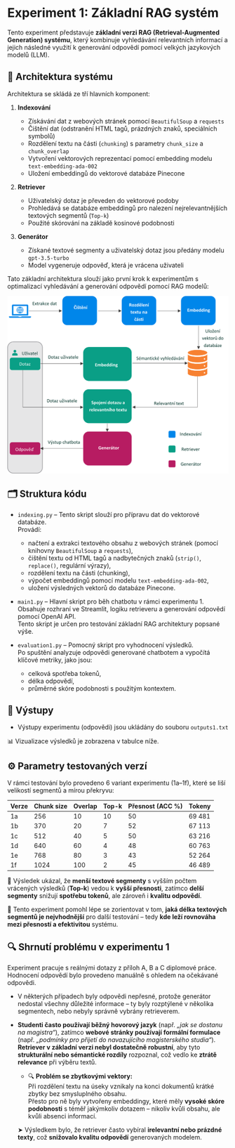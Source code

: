 # Experiment 1: Základní RAG systém

Tento experiment představuje **základní verzi RAG (Retrieval-Augmented Generation) systému**, který kombinuje vyhledávání relevantních informací a jejich následné využití k generování odpovědí pomocí velkých jazykových modelů (LLM).
## 🧩 Architektura systému
Architektura se skládá ze tří hlavních komponent:

1. **Indexování**  
   - Získávání dat z webových stránek pomocí `BeautifulSoup` a `requests`
   - Čištění dat (odstranění HTML tagů, prázdných znaků, speciálních symbolů)
   - Rozdělení textu na části (`chunking`) s parametry `chunk_size` a `chunk_overlap`
   - Vytvoření vektorových reprezentací pomocí embedding modelu `text-embedding-ada-002`
   - Uložení embeddingů do vektorové databáze Pinecone

2. **Retriever**  
   - Uživatelský dotaz je převeden do vektorové podoby
   - Prohledává se databáze embeddingů pro nalezení nejrelevantnějších textových segmentů (`Top-k`)
   - Použité skórování na základě kosinové podobnosti

3. **Generátor**  
   - Získané textové segmenty a uživatelský dotaz jsou předány modelu `gpt-3.5-turbo`
   - Model vygeneruje odpověď, která je vrácena uživateli

Tato základní architektura slouží jako první krok k experimentům s optimalizací vyhledávání a generování odpovědí pomocí RAG modelů:

![Architecture Experiment 1](./arch_exp1.png)


## 🗂️ Struktura kódu

- `indexing.py` – Tento skript slouží pro přípravu dat do vektorové databáze.  
  Provádí:
  - načtení a extrakci textového obsahu z webových stránek (pomocí knihovny `BeautifulSoup` a `requests`),
  - čištění textu od HTML tagů a nadbytečných znaků (`strip()`, `replace()`, regulární výrazy),
  - rozdělení textu na části (chunking),
  - výpočet embeddingů pomocí modelu `text-embedding-ada-002`,
  - uložení výsledných vektorů do databáze Pinecone.

- `main1.py` – Hlavní skript pro běh chatbotu v rámci experimentu 1.  
  Obsahuje rozhraní ve Streamlit, logiku retrieveru a generování odpovědí pomocí OpenAI API.  
  Tento skript je určen pro testování základní RAG architektury popsané výše.

- `evaluation1.py` – Pomocný skript pro vyhodnocení výsledků.  
  Po spuštění analyzuje odpovědi generované chatbotem a vypočítá klíčové metriky, jako jsou:
  - celková spotřeba tokenů,
  - délka odpovědí,
  - průměrné skóre podobnosti s použitým kontextem.
 
## 📁 Výstupy

- Výstupy experimentu (odpovědi) jsou ukládány do souboru `outputs1.txt`

📊 Vizualizace výsledků je zobrazena v tabulce níže.  

## ⚙️ Parametry testovaných verzí

V rámci testování bylo provedeno 6 variant experimentu (1a–1f), které se liší velikostí segmentů a mírou překryvu:

| Verze | Chunk size | Overlap | Top-k | Přesnost (ACC %) | Tokeny |
|-------|------------|---------|-------|------------------|--------|
| 1a    | 256        | 10      | 10    | 50               | 69 481 |
| 1b    | 370        | 20      | 7     | 52               | 67 113 |
| 1c    | 512        | 40      | 5     | 50               | 63 216 |
| 1d    | 640        | 60      | 4     | 48               | 60 763 |
| 1e    | 768        | 80      | 3     | 43               | 52 264 |
| 1f    | 1024       | 100     | 2     | 45               | 46 489 |

🧠 Výsledek ukázal, že **menší textové segmenty** s vyšším počtem vrácených výsledků (**Top-k**) vedou k **vyšší přesnosti**, zatímco **delší segmenty** snižují **spotřebu tokenů**, ale zároveň i **kvalitu odpovědí**.

📌 Tento experiment pomohl lépe se zorientovat v tom, **jaká délka textových segmentů je nejvhodnější** pro další testování – tedy **kde leží rovnováha mezi přesností a efektivitou** systému.


## 🔍 Shrnutí problému v experimentu 1

Experiment pracuje s reálnými dotazy z příloh A, B a C diplomové práce. Hodnocení odpovědí bylo provedeno manuálně s ohledem na očekávané odpovědi.

- V některých případech byly odpovědi nepřesné, protože generátor nedostal všechny důležité informace – ty byly rozptýlené v několika segmentech, nebo nebyly správně vybrány retrieverem.

- **Studenti často používají běžný hovorový jazyk** (např. *„jak se dostanu na magistra“*), zatímco **webové stránky používají formální formulace** (např. *„podmínky pro přijetí do navazujícího magisterského studia“*).  
  **Retriever v základní verzi nebyl dostatečně robustní**, aby tyto **strukturální nebo sémantické rozdíly** rozpoznal, což vedlo ke **ztrátě relevance** při výběru textů.
  - 🔍 **Problém se zbytkovými vektory:**  
  Při rozdělení textu na úseky vznikaly na konci dokumentů krátké zbytky bez smysluplného obsahu.  
  Přesto pro ně byly vytvořeny embeddingy, které měly **vysoké skóre podobnosti** s téměř jakýmkoliv dotazem – nikoliv kvůli obsahu, ale kvůli absenci informací.

  ➤ Výsledkem bylo, že retriever často vybíral **irelevantní nebo prázdné texty**, což **snižovalo kvalitu odpovědí** generovaných modelem.


